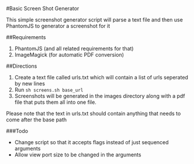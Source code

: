 #Basic Screen Shot Generator

This simple screenshot generator script will parse a text file and then use PhantomJS to generator a screenshot for it

##Requirements
1. PhantomJS (and all related requirements for that)
2. ImageMagick (for automatic PDF conversion)

##Directions

1. Create a text file called urls.txt which will contain a list of urls seperated by new lines
2. Run `sh screens.sh base_url`
3. Screenshots will be generated in the images directory along with a pdf file that puts them all into one file.

Please note that the text in urls.txt should contain anything that needs to come after the base path


###Todo
- Change script so that it accepts flags instead of just sequenced arguments
- Allow view port size to be changed in the arguments